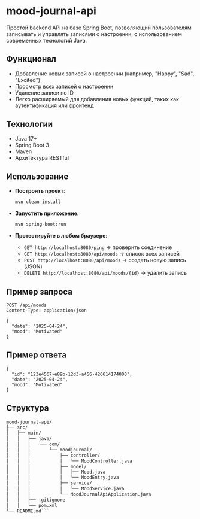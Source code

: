 # mood-journal-api

Простой backend API на базе Spring Boot, позволяющий пользователям записывать и управлять записями о настроении, с использованием современных технологий Java.

## Функционал

- Добавление новых записей о настроении (например, "Happy", "Sad", "Excited")
- Просмотр всех записей о настроении
- Удаление записи по ID
- Легко расширяемый для добавления новых функций, таких как аутентификация или фронтенд

## Технологии

- Java 17+
- Spring Boot 3
- Maven
- Архитектура RESTful

## Использование
+ **Построить проект**:
    ```bash
    mvn clean install
    ```

+ **Запустить приложение**:
    ```bash
    mvn spring-boot:run
    ```

+ **Протестируйте в любом браузере**:
  - `GET http://localhost:8080/ping` → проверить соединение
  - `GET http://localhost:8080/api/moods` → список всех записей
  - `POST http://localhost:8080/api/moods` → создать новую запись (JSON)
  - `DELETE http://localhost:8080/api/moods/{id}` → удалить запись

## Пример запроса

```http
POST /api/moods
Content-Type: application/json

{
  "date": "2025-04-24",
  "mood": "Motivated"
}
```
## Пример ответа
```http
{
  "id": "123e4567-e89b-12d3-a456-426614174000",
  "date": "2025-04-24",
  "mood": "Motivated"
}
```
## Структура
```html
mood-journal-api/
├── src/
│   ├── main/
│   │   ├── java/
│   │   │   └── com/
│   │   │       └── moodjournal/
│   │   │           ├── controller/
│   │   │           │   └── MoodController.java
│   │   │           ├── model/
│   │   │           │   ├── Mood.java
│   │   │           │   └── MoodEntry.java
│   │   │           ├── service/
│   │   │           │   └── MoodService.java
│   │   │           └── MoodJournalApiApplication.java
│   │   ├── .gitignore
│   │   └── pom.xml
└── README.md```
